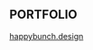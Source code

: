 ## PORTFOLIO

[happybunch.design](https://happybunch.design)


<!--
**happybunch/happybunch** is a ✨ _special_ ✨ repository because its `README.md` (this file) appears on your GitHub profile.


add email + social (linkedIn) !!!!!!!!!!!!


Here are some ideas to get you started:

- 🔭 I’m currently working on ...
- 🌱 I’m currently learning ...
- 👯 I’m looking to collaborate on ...
- 🤔 I’m looking for help with ...
- 💬 Ask me about ...
- 📫 How to reach me: ...
- 😄 Pronouns: ...
- ⚡ Fun fact: ...
-->
